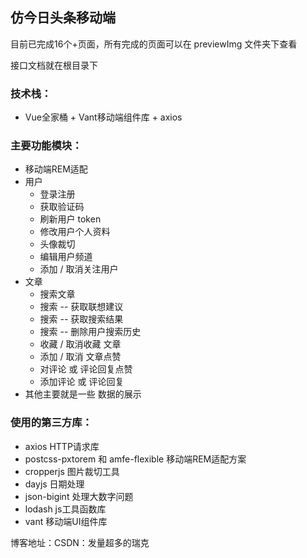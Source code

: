 ## 仿今日头条移动端

目前已完成16个+页面，所有完成的页面可以在  previewImg 文件夹下查看

接口文档就在根目录下

### **技术栈：**

- Vue全家桶 + Vant移动端组件库 + axios

### **主要功能模块：**

- 移动端REM适配
- 用户
  - 登录注册
  - 获取验证码
  - 刷新用户 token
  - 修改用户个人资料
  - 头像裁切
  - 编辑用户频道
  - 添加 / 取消关注用户
- 文章
  - 搜索文章
  - 搜索 -- 获取联想建议
  - 搜索 -- 获取搜索结果
  - 搜索 -- 删除用户搜索历史 
  - 收藏 / 取消收藏 文章
  - 添加 / 取消 文章点赞
  - 对评论 或 评论回复点赞
  - 添加评论 或 评论回复
- 其他主要就是一些 数据的展示

### **使用的第三方库：**

- axios 		HTTP请求库
- postcss-pxtorem 和 amfe-flexible 移动端REM适配方案
- cropperjs      图片裁切工具
- dayjs      日期处理
- json-bigint    处理大数字问题
- lodash   js工具函数库
- vant  移动端UI组件库

博客地址：CSDN：发量超多的瑞克

​	

